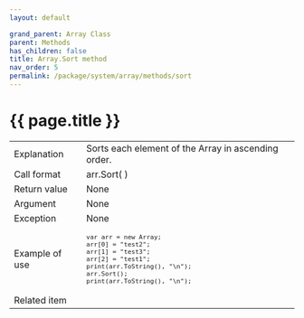 ```yaml
---
layout: default

grand_parent: Array Class
parent: Methods
has_children: false
title: Array.Sort method
nav_order: 5
permalink: /package/system/array/methods/sort
---
```

# {{ page.title }}


<table>
  <tr>
    <td>Explanation</td>
    <td colspan="2">Sorts each element of the Array in ascending order.</td>
  </tr>
  <tr>
    <td>Call format</td>
    <td colspan="2">arr.Sort( )</td>
  </tr>
  <tr>
    <td>Return value</td>
    <td colspan="2">None</td>
  </tr>  
  <tr>
    <td>Argument</td>
    <td colspan="2">None</td>
  </tr>
    <td>Exception</td>
    <td colspan="2">None</td>
  </tr>
  <tr>
  <tr>
    <td>Example of use</td>
    <td colspan="2"><code><pre>var arr = new Array;
arr[0] = "test2";
arr[1] = "test3";
arr[2] = "test1";
print(arr.ToString(), "\n");
arr.Sort();
print(arr.ToString(), "\n");</pre></code></td>
  </tr>
  <tr>
    <td>Related item</td>
    <td colspan="2"></td>
  </tr>
</table>



